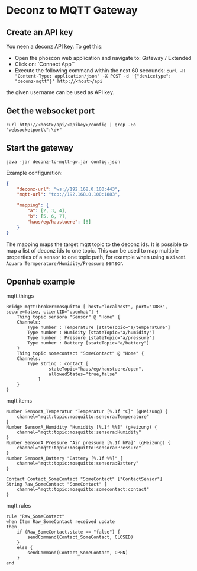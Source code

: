 # Deconz to MQTT Gateway

## Create an API key

You neen a deconz API key. To get this:

- Open the phoscon web application and navigate to: Gateway / Extended
- Click on: `Connect App``
- Execute the following command within the next 60 secounds: `curl -H "Content-Type: application/json" -X POST -d '{"devicetype": "deconz-mqtt"}' http://<host>/api`

the given username can be used as API key.

## Get the websocket port

`curl http://<host>/api/<apikey>/config | grep -Eo "websocketport\":\d+"`

## Start the gateway

`java -jar deconz-to-mqtt-gw.jar config.json`

Example configuration:

```json
{
    "deconz-url": "ws://192.168.0.100:443",
    "mqtt-url": "tcp://192.168.0.100:1883",

    "mapping": {
        "a": [2, 3, 4],
        "b": [5, 6, 7],
        "haus/eg/haustuere": [8]
    }
}
```

The mapping maps the target mqtt topic to the deconz ids.
It is possible to map a list of deconz ids to one topic.
This can be used to map multiple properties of a sensor to one 
topic path, for example when using a `Xiaomi Aquara Termperature/Humidity/Pressure` sensor.


## Openhab example 

mqtt.things
```
Bridge mqtt:broker:mosquitto [ host="localhost", port="1883", secure=false, clientID="openhab"] {
	Thing topic sensora "Sensor" @ "Home" {
    Channels:
    	Type number : Temperature [stateTopic="a/temperature"]
    	Type number : Humidity [stateTopic="a/humidity"]
		Type number : Pressure [stateTopic="a/pressure"]
		Type number : Battery [stateTopic="a/battery"]
	}
	Thing topic somecontact "SomeContact" @ "Home" {
    Channels:
    	Type string : contact [
				stateTopic="haus/eg/haustuere/open", 
				allowedStates="true,false"
			]
	}
}
```

mqtt.items
```
Number SensorA_Temperatur "Temperatur [%.1f °C]" (gHeizung) {
	channel="mqtt:topic:mosquitto:sensora:Temperature"
}
Number SensorA_Humidity "Humidity [%.1f %%]" (gHeizung) {
	channel="mqtt:topic:mosquitto:sensora:Humidity"
}
Number SensorA_Pressure "Air pressure [%.1f hPa]" (gHeizung) {
	channel="mqtt:topic:mosquitto:sensora:Pressure"
}
Number SensorA_Battery "Battery [%.1f %%]" {
	channel="mqtt:topic:mosquitto:sensora:Battery"
}

Contact Contact_SomeContact "SomeContact" ["ContactSensor"]
String Raw_SomeContact "SomeContact" {
	channel="mqtt:topic:mosquitto:somecontact:contact"
}
```

mqtt.rules
```
rule "Raw_SomeContact" 
when Item Raw_SomeContact received update
then 
    if (Raw_SomeContact.state == "false") {
        sendCommand(Contact_SomeContact, CLOSED)
    }
    else {
        sendCommand(Contact_SomeContact, OPEN)
    }
end
```